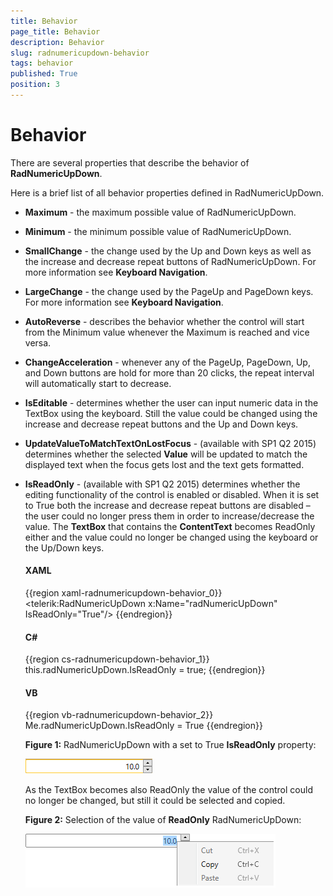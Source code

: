 ```yaml
---
title: Behavior
page_title: Behavior
description: Behavior
slug: radnumericupdown-behavior
tags: behavior
published: True
position: 3
---
```


# Behavior

There are several properties that describe the behavior of __RadNumericUpDown__.

Here is a brief list of all behavior properties defined in RadNumericUpDown.

* __Maximum__ - the maximum possible value of RadNumericUpDown.

* __Minimum__ - the minimum possible value of RadNumericUpDown.

* __SmallChange__ - the change used by the Up and Down keys as well as the increase and decrease repeat buttons of RadNumericUpDown. For more information see __Keyboard Navigation__.

* __LargeChange__ - the change used by the PageUp and PageDown keys. For more information see __Keyboard Navigation__.

* __AutoReverse__ - describes the behavior whether the control will start from the Minimum value whenever the Maximum is reached and vice versa.

* __ChangeAcceleration__ - whenever any of the PageUp, PageDown, Up, and Down buttons are hold for more than 20 clicks, the repeat interval will automatically start to decrease.

* __IsEditable__ - determines whether the user can input numeric data in the TextBox using the keyboard. Still the value could be changed using the increase and decrease repeat buttons and the Up and Down keys.

* __UpdateValueToMatchTextOnLostFocus__ - (available with SP1 Q2 2015) determines whether the selected __Value__ will be updated to match the displayed text when the focus gets lost and the text gets formatted.

* __IsReadOnly__ - (available with SP1 Q2 2015) determines whether the editing functionality of the control is enabled or disabled. When it is set to True both the increase and decrease repeat buttons are disabled – the user could no longer press them in order to increase/decrease the value. The __TextBox__ that contains the __ContentText__ becomes ReadOnly either and the value could no longer be changed using the keyboard or the Up/Down keys.

	#### __XAML__

	{{region xaml-radnumericupdown-behavior_0}}
		<telerik:RadNumericUpDown x:Name="radNumericUpDown" IsReadOnly="True"/>
	{{endregion}}

	#### __C#__

	{{region cs-radnumericupdown-behavior_1}}
		this.radNumericUpDown.IsReadOnly = true;
	{{endregion}}

	#### __VB__

	{{region vb-radnumericupdown-behavior_2}}
		Me.radNumericUpDown.IsReadOnly = True
	{{endregion}}

	__Figure 1:__ RadNumericUpDown with a set to True __IsReadOnly__ property:

	![Rad Numeric Up Down Features Behavior 01](images/RadNumericUpDown_Features_Behavior_01.png)

	As the TextBox becomes also ReadOnly the value of the control could no longer be changed, but still it could be selected and copied.

	__Figure 2:__ Selection of the value of __ReadOnly__ RadNumericUpDown:

	![Rad Numeric Up Down Features Behavior 02](images/RadNumericUpDown_Features_Behavior_02.png)
